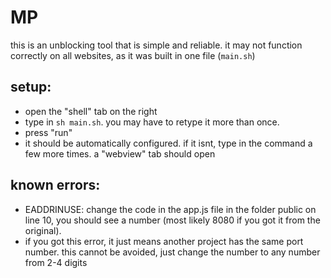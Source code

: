 # MP

this is an u​n​b​l​o​c​k​i​n​g tool that is simple and reliable. it may not function correctly on all websites, as it was built in one file (`main.sh`)

## setup:

- open the "shell" tab on the right
- type in ```sh main.sh```. you may have to retype it more than once.
- press "run"
- it should be automatically configured. if it isnt, type in the command a few more times. a "webview" tab should open

## known errors:
- EADDRINUSE: change the code in the app.js file in the folder public on line 10, you should see a number (most likely 8080 if you got it from the original).
- if you got this error, it just means another project has the same port number. this cannot be avoided, just change the number to any number from 2-4 digits
